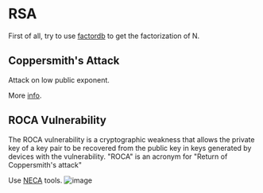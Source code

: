 # RSA

First of all, try to use [factordb](http://factordb.com/) to get the factorization of N.

## Coppersmith's Attack
Attack on low public exponent.

More [info](https://en.wikipedia.org/wiki/Coppersmith%27s_attack).

## ROCA Vulnerability
The ROCA vulnerability is a cryptographic weakness that allows the private key of a key pair to be recovered from the public key in keys generated by devices with the vulnerability. "ROCA" is an acronym for "Return of Coppersmith's attack"

Use [NECA](https://gitlab.com/parfaittolefo23/astuces-et-write-up-ctf/-/blob/main/Tools/neca) tools.
![image](https://github.com/frendysanusi05/CTF-Journey/assets/92145413/c3d59fd8-6428-477e-a734-796052141fae)
